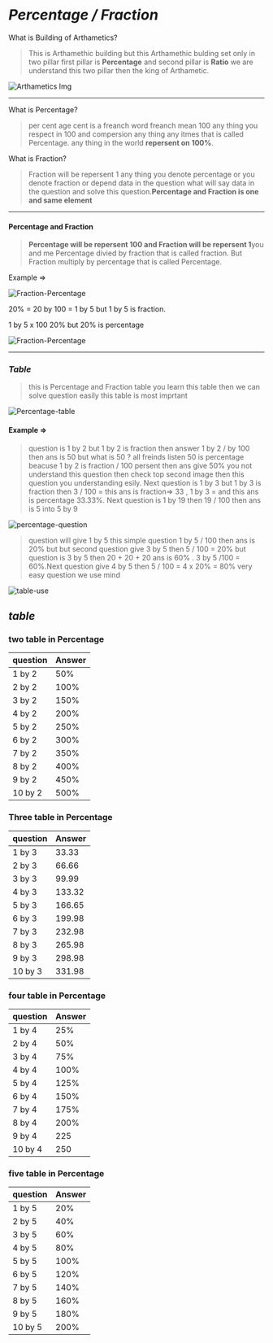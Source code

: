 # *Percentage / Fraction*


What is Building of Arthametics?

> This is Arthamethic building but this Arthamethic bulding set only in two pillar first pillar is **Percentage** and second pillar is **Ratio** we are understand this two pillar then the king of Arthametic.

![Arthametics Img](./Arthametics-Building.png)

---

What is Percentage?

> per cent age cent is a freanch word freanch mean 100 any thing you respect in 100 and compersion any thing any itmes that is called Percentage. any thing in the world **repersent on 100%**.

What is Fraction?

> Fraction will be repersent 1 any thing you denote percentage or you denote fraction or depend data in the question what will say data in the question and solve this question.**Percentage and Fraction is one and same element**
---

#### **Percentage and Fraction**

> **Percentage will be repersent 100 and Fraction will be repersent 1**you and me Percentage divied by fraction that is called fraction. But Fraction multiply by percentage that is called Percentage.

Example => 

![Fraction-Percentage](./fraction-pracentage.png)

20% = 20 by 100 = 1 by 5 but 1 by 5 is fraction.

1 by 5 x 100  20% but 20% is percentage

![Fraction-Percentage](./percentage-fraction.png)

---

### *Table*

>this is Percentage and Fraction table you learn this table then we can solve question easily this table is most imprtant 

![Percentage-table](./Percebtage-table.png)

#### Example =>

> question is 1 by 2 but 1 by 2 is fraction then answer 1 by 2 / by 100 then ans is 50 but what is 50 ? all freinds listen 50 is percentage beacuse 1 by 2 is fraction /  100 persent then ans give 50% you not understand this question then check top second image then this question you understanding esily. Next question is 1 by 3 but 1 by 3 is fraction then 3 / 100 = this ans is fraction=> 33 , 1 by 3 = and this ans is percentage  33.33%. Next question is 1 by 19  then 19 / 100 then ans is 5 into 5 by 9

![percentage-question](./percentage-question.png)

> question will give 1 by 5 this simple question 1 by 5 / 100 then ans is 20% but but second question give 3 by 5 then 5 / 100 = 20% but question is 3 by 5 then 20 + 20 + 20 ans is 60% . 3 by 5 /100 = 60%.Next question give 4 by 5 then 5 / 100 = 4 x 20% = 80% very easy question we use mind

![table-use](./table-use.png)

## *table* 
### two table in Percentage 


|  question      |   Answer   |
|----------------|------------|
| 1 by 2         |   50%      |
| 2 by 2         |   100%     |
| 3 by 2         |   150%     |
| 4 by 2         |   200%     |
| 5 by 2         |   250%     |
| 6 by 2         |   300%     |
| 7 by 2         |   350%     |
| 8 by 2         |   400%     |
| 9 by 2         |   450%     |
| 10 by 2        |   500%     |

### Three table in Percentage


|  question    |     Answer   |
|--------------|--------------|
| 1 by 3       |   33.33      |
| 2 by 3       |   66.66      |
| 3 by 3       |   99.99      |
| 4 by 3       |   133.32     |
| 5 by 3       |   166.65     |
| 6 by 3       |   199.98     |
| 7 by 3       |   232.98     |
| 8 by 3       |   265.98     |
| 9 by 3       |   298.98     |
| 10 by 3      |   331.98     |

### four table in Percentage

|  question    |     Answer   |
|--------------|--------------|
| 1 by 4       |   25%        |
| 2 by 4       |   50%        |
| 3 by 4       |   75%        |
| 4 by 4       |   100%       |
| 5 by 4       |   125%       |
| 6 by 4       |   150%       |
| 7 by 4       |   175%       |
| 8 by 4       |   200%       |
| 9 by 4       |   225        |
| 10 by 4      |   250        |

### five table in Percentage

|  question    |     Answer   |
|--------------|--------------|
| 1 by 5       |   20%        |
| 2 by 5       |   40%        |
| 3 by 5       |   60%        |
| 4 by 5       |   80%        |
| 5 by 5       |   100%       |
| 6 by 5       |   120%       |
| 7 by 5       |   140%       |
| 8 by 5       |   160%       |
| 9 by 5       |   180%       |
| 10 by 5      |   200%       |